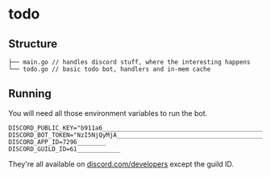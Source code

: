 # todo

## Structure

```tree
├── main.go // handles discord stuff, where the interesting happens
└── todo.go // basic todo bot, handlers and in-mem cache
```

## Running

You will need all those environment variables to run the bot.

```env
DISCORD_PUBLIC_KEY="b911a6__________________________________________________________"
DISCORD_BOT_TOKEN="NzI5NjQyMjA__________________________________________"
DISCORD_APP_ID=7296________
DISCORD_GUILD_ID=61____________
```

They're all available on [discord.com/developers](https://discord.com/developers) except the guild ID.
